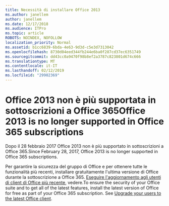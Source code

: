 ```yaml
---
title: Necessità di installare Office 2013
ms.author: janellem
author: janellem
ms.date: 12/17/2018
ms.audience: ITPro
ms.topic: article
ROBOTS: NOINDEX, NOFOLLOW
localization_priority: Normal
ms.assetid: b1cc6839-6bda-4e63-9d3d-c5e3d7313042
ms.openlocfilehash: 8730d04eed344fb244e6ba0f287cd37ec6351749
ms.sourcegitcommit: dd43cc0a9470f98b8ef2a3787c823801d674c666
ms.translationtype: MT
ms.contentlocale: it-IT
ms.lasthandoff: 02/12/2019
ms.locfileid: "29902369"
---
```

# <a name="office-2013-is-no-longer-supported-in-office-365-subscriptions"></a><span data-ttu-id="1a42d-102">Office 2013 non è più supportata in sottoscrizioni a Office 365</span><span class="sxs-lookup"><span data-stu-id="1a42d-102">Office 2013 is no longer supported in Office 365 subscriptions</span></span>

<span data-ttu-id="1a42d-103">Dopo il 28 febbraio 2017 Office 2013 non è più supportato in sottoscrizioni a Office 365.</span><span class="sxs-lookup"><span data-stu-id="1a42d-103">Since February 28, 2017, Office 2013 is no longer supported in Office 365 subscriptions.</span></span>
  
<span data-ttu-id="1a42d-p101">Per garantire la sicurezza del gruppo di Office e per ottenere tutte le funzionalità più recenti, installare gratuitamente l'ultima versione di Office durante la sottoscrizione a Office 365. [Eseguire l'aggiornamento agli utenti di client di Office più recente](https://docs.microsoft.com/office365/admin/setup/upgrade-users-to-latest-office-client), vedere.</span><span class="sxs-lookup"><span data-stu-id="1a42d-p101">To ensure the security of your Office suite and to get all of the latest features, install the latest version of Office for free as part of your Office 365 subscription. See [Upgrade your users to the latest Office client](https://docs.microsoft.com/office365/admin/setup/upgrade-users-to-latest-office-client).</span></span>
  


